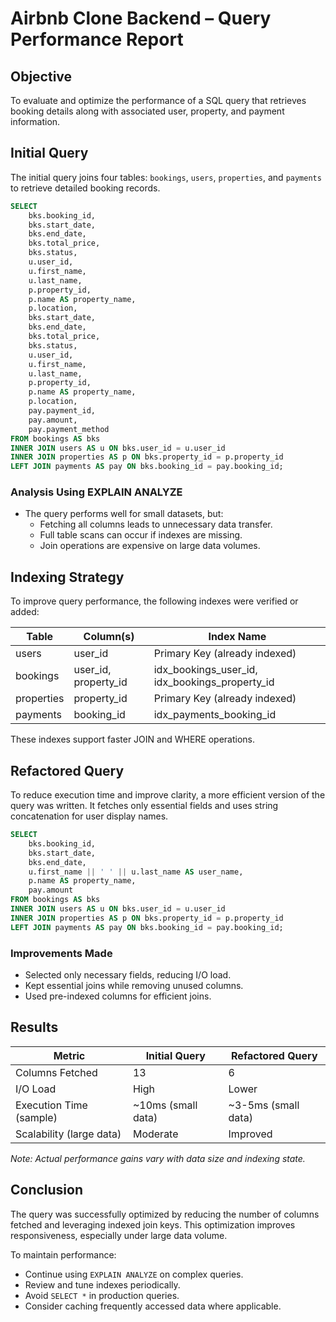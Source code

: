 # Airbnb Clone Backend – Query Performance Report

## Objective

To evaluate and optimize the performance of a SQL query that retrieves booking details along with associated user, property, and payment information.

## Initial Query

The initial query joins four tables: `bookings`, `users`, `properties`, and `payments` to retrieve detailed booking records.

```sql
SELECT 
    bks.booking_id,
    bks.start_date,
    bks.end_date,
    bks.total_price,
    bks.status,
    u.user_id,
    u.first_name,
    u.last_name,
    p.property_id,
    p.name AS property_name,
    p.location,
    bks.start_date,
    bks.end_date,
    bks.total_price,
    bks.status,
    u.user_id,
    u.first_name,
    u.last_name,
    p.property_id,
    p.name AS property_name,
    p.location,
    pay.payment_id,
    pay.amount,
    pay.payment_method
FROM bookings AS bks
INNER JOIN users AS u ON bks.user_id = u.user_id
INNER JOIN properties AS p ON bks.property_id = p.property_id
LEFT JOIN payments AS pay ON bks.booking_id = pay.booking_id;
```

### Analysis Using EXPLAIN ANALYZE

* The query performs well for small datasets, but:
  * Fetching all columns leads to unnecessary data transfer.
  * Full table scans can occur if indexes are missing.
  * Join operations are expensive on large data volumes.

## Indexing Strategy

To improve query performance, the following indexes were verified or added:

| Table      | Column(s)              | Index Name                                           |
| ---------- | ---------------------- | ---------------------------------------------------- |
| users      | user\_id               | Primary Key (already indexed)                        |
| bookings   | user\_id, property\_id | idx\_bookings\_user\_id, idx\_bookings\_property\_id |
| properties | property\_id           | Primary Key (already indexed)                        |
| payments   | booking\_id            | idx\_payments\_booking\_id                           |

These indexes support faster JOIN and WHERE operations.

## Refactored Query

To reduce execution time and improve clarity, a more efficient version of the query was written. It fetches only essential fields and uses string concatenation for user display names.

```sql
SELECT 
    bks.booking_id,
    bks.start_date,
    bks.end_date,
    u.first_name || ' ' || u.last_name AS user_name,
    p.name AS property_name,
    pay.amount
FROM bookings AS bks
INNER JOIN users AS u ON bks.user_id = u.user_id
INNER JOIN properties AS p ON bks.property_id = p.property_id
LEFT JOIN payments AS pay ON bks.booking_id = pay.booking_id;
```

### Improvements Made

* Selected only necessary fields, reducing I/O load.
* Kept essential joins while removing unused columns.
* Used pre-indexed columns for efficient joins.

## Results

| Metric                   | Initial Query       | Refactored Query     |
| ------------------------ | ------------------- | -------------------- |
| Columns Fetched          | 13                  | 6                    |
| I/O Load                 | High                | Lower                |
| Execution Time (sample)  | \~10ms (small data) | \~3-5ms (small data) |
| Scalability (large data) | Moderate            | Improved             |

*Note: Actual performance gains vary with data size and indexing state.*

## Conclusion

The query was successfully optimized by reducing the number of columns fetched and leveraging indexed join keys. This optimization improves responsiveness, especially under large data volume.

To maintain performance:

* Continue using `EXPLAIN ANALYZE` on complex queries.
* Review and tune indexes periodically.
* Avoid `SELECT *` in production queries.
* Consider caching frequently accessed data where applicable.
